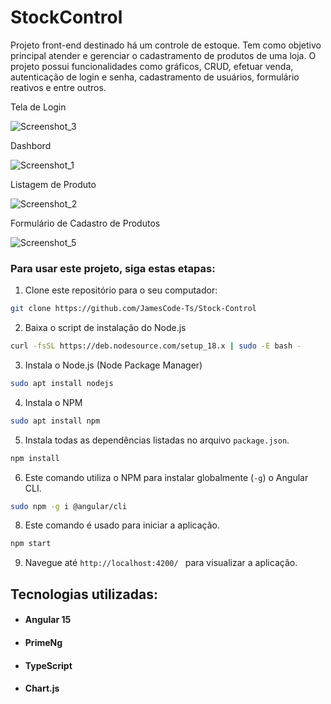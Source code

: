# StockControl


Projeto front-end destinado há um controle de estoque. Tem como objetivo principal atender e gerenciar o cadastramento de produtos de uma loja. O projeto possui funcionalidades como gráficos, CRUD, efetuar venda, autenticação de login e senha, cadastramento de usuários, formulário reativos e entre outros.

Tela de Login

![Screenshot_3](https://github.com/JamesCode-Ts/Stock-Control/assets/63932833/c07fd53f-6d21-4128-ba3e-93cf68955aeb)

Dashbord

![Screenshot_1](https://github.com/JamesCode-Ts/Stock-Control/assets/63932833/82a1b9dd-733d-4d03-b736-6bd4f7eb1dfb)

Listagem de Produto

![Screenshot_2](https://github.com/JamesCode-Ts/Stock-Control/assets/63932833/aa68ceb7-9605-4f0e-a811-4cfdb90dc029)

Formulário de Cadastro de Produtos

![Screenshot_5](https://github.com/JamesCode-Ts/Stock-Control/assets/63932833/eedaff00-e81a-4104-91c7-54affc170469)




### Para usar este projeto, siga estas etapas:

1. Clone este repositório para o seu computador:

```bash
git clone https://github.com/JamesCode-Ts/Stock-Control
```

2. Baixa o script de instalação do Node.js

```bash
curl -fsSL https://deb.nodesource.com/setup_18.x | sudo -E bash -
```

3. Instala o Node.js (Node Package Manager)
```bash
sudo apt install nodejs
```

4. Instala o NPM
```bash
sudo apt install npm
```

5. Instala todas as dependências listadas no arquivo `package.json`. 
```bash
npm install
```
6. Este comando utiliza o NPM para instalar globalmente (`-g`) o Angular CLI.
```bash
sudo npm -g i @angular/cli
```
8. Este comando é usado para iniciar a aplicação. 

```bash
npm start
```

9. Navegue até ```http://localhost:4200/ ``` para visualizar a aplicação.


## Tecnologias utilizadas:

* #### Angular 15

* #### PrimeNg

* #### TypeScript

* #### Chart.js




